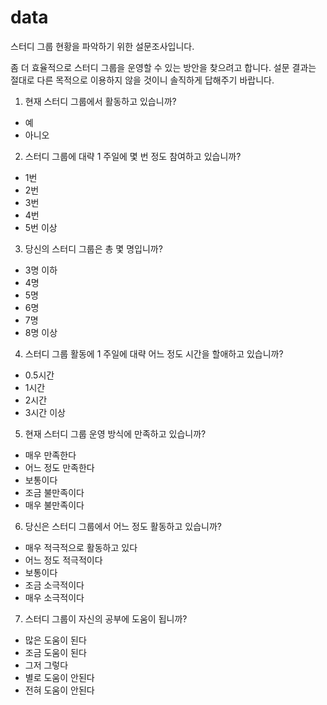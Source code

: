 # data

스터디 그룹  현황을 파악하기 위한 설문조사입니다.

좀 더 효율적으로  스터디 그룹을 운영할 수 있는 방안을 찾으려고 합니다.
설문 결과는 절대로 다른 목적으로 이용하지 않을 것이니 솔직하게 답해주기 바랍니다.

1. 현재 스터디 그룹에서 활동하고 있습니까?
- 예 
- 아니오

2. 스터디 그룹에 대략 1 주일에 몇 번 정도 참여하고 있습니까?
- 1번
- 2번
- 3번
- 4번
- 5번 이상

3. 당신의 스터디 그룹은 총 몇 명입니까?
- 3명 이하
- 4명
- 5명
- 6명
- 7명
- 8명 이상

4. 스터디 그룹 활동에 1 주일에 대략 어느 정도 시간을 할애하고 있습니까?
- 0.5시간
- 1시간
- 2시간
- 3시간 이상

5. 현재 스터디 그룹 운영 방식에 만족하고 있습니까?
- 매우 만족한다
- 어느 정도 만족한다
- 보통이다
- 조금 불만족이다
- 매우 불만족이다

6. 당신은 스터디 그룹에서 어느 정도 활동하고 있습니까?
- 매우 적극적으로 활동하고 있다
- 어느 정도 적극적이다
- 보통이다
- 조금 소극적이다
- 매우 소극적이다

7. 스터디 그룹이 자신의 공부에 도움이 됩니까? 
- 많은 도움이 된다
- 조금 도움이 된다
- 그저 그렇다
- 별로 도움이 안된다
- 전혀 도움이 안된다
